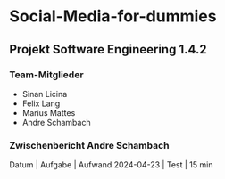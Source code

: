 #  Social-Media-for-dummies
##  Projekt Software Engineering 1.4.2

### Team-Mitglieder
- Sinan Licina
- Felix Lang
- Marius Mattes
- Andre Schambach

### Zwischenbericht Andre Schambach
Datum | Aufgabe | Aufwand
2024-04-23 | Test | 15 min